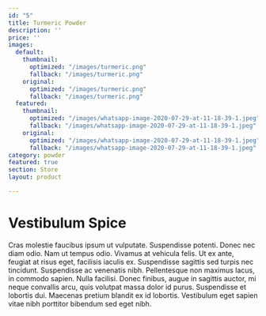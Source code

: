 ```yaml
---
id: "5"
title: Turmeric Powder
description: ''
price: ''
images:
  default:
    thumbnail:
      optimized: "/images/turmeric.png"
      fallback: "/images/turmeric.png"
    original:
      optimized: "/images/turmeric.png"
      fallback: "/images/turmeric.png"
  featured:
    thumbnail:
      optimized: "/images/whatsapp-image-2020-07-29-at-11-18-39-1.jpeg"
      fallback: "/images/whatsapp-image-2020-07-29-at-11-18-39-1.jpeg"
    original:
      optimized: "/images/whatsapp-image-2020-07-29-at-11-18-39-1.jpeg"
      fallback: "/images/whatsapp-image-2020-07-29-at-11-18-39-1.jpeg"
category: powder
featured: true
section: Store
layout: product

---
```

# Vestibulum Spice

Cras molestie faucibus ipsum ut vulputate. Suspendisse potenti. Donec nec diam odio. Nam ut tempus odio. Vivamus at vehicula felis. Ut ex ante, feugiat at risus eget, facilisis iaculis ex. Suspendisse sagittis sed turpis nec tincidunt. Suspendisse ac venenatis nibh. Pellentesque non maximus lacus, in commodo sapien. Nulla facilisi. Donec finibus, augue in sagittis auctor, mi neque convallis arcu, quis volutpat massa dolor id purus. Suspendisse et lobortis dui. Maecenas pretium blandit ex id lobortis. Vestibulum eget sapien vitae nibh porttitor bibendum sed eget nibh.